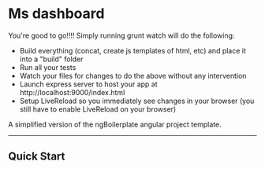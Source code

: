 # Ms dashboard
You're good to go!!!!
Simply running grunt watch will do the following:
 - Build everything (concat, create js templates of html, etc) and place it into a "build" folder
 - Run all your tests
 - Watch your files for changes to do the above without any intervention
 - Launch express server to host your app at http://localhost:9000/index.html
 - Setup LiveReload so you immediately see changes in your browser (you still have to enable LiveReload on your browser)

A simplified version of the ngBoilerplate angular project template.

***

## Quick Start
